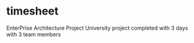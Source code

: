 # timesheet
EnterPrise Architecture Project University project completed with 3 days with 3 team members
